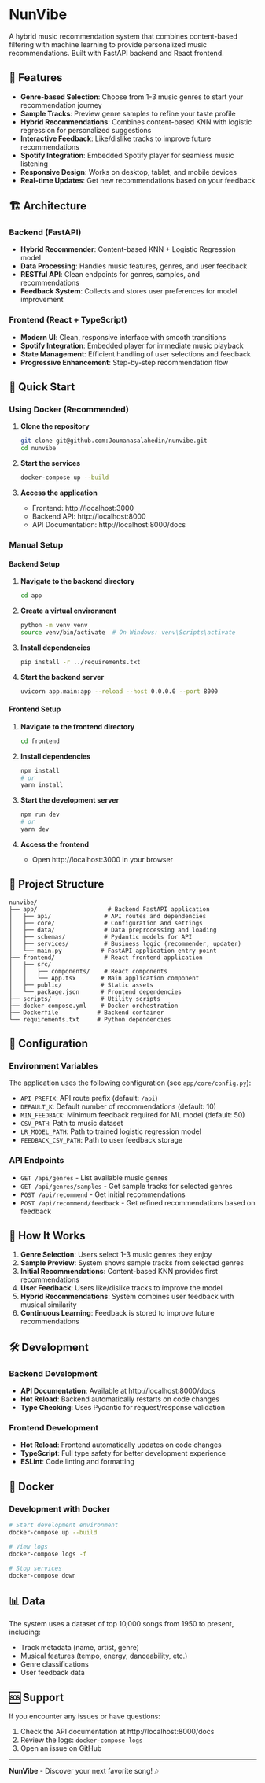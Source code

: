 # NunVibe

A hybrid music recommendation system that combines content-based filtering with machine learning to provide personalized music recommendations. Built with FastAPI backend and React frontend.

## 🎵 Features

- **Genre-based Selection**: Choose from 1-3 music genres to start your recommendation journey
- **Sample Tracks**: Preview genre samples to refine your taste profile
- **Hybrid Recommendations**: Combines content-based KNN with logistic regression for personalized suggestions
- **Interactive Feedback**: Like/dislike tracks to improve future recommendations
- **Spotify Integration**: Embedded Spotify player for seamless music listening
- **Responsive Design**: Works on desktop, tablet, and mobile devices
- **Real-time Updates**: Get new recommendations based on your feedback

## 🏗️ Architecture

### Backend (FastAPI)
- **Hybrid Recommender**: Content-based KNN + Logistic Regression model
- **Data Processing**: Handles music features, genres, and user feedback
- **RESTful API**: Clean endpoints for genres, samples, and recommendations
- **Feedback System**: Collects and stores user preferences for model improvement

### Frontend (React + TypeScript)
- **Modern UI**: Clean, responsive interface with smooth transitions
- **Spotify Integration**: Embedded player for immediate music playback
- **State Management**: Efficient handling of user selections and feedback
- **Progressive Enhancement**: Step-by-step recommendation flow

## 🚀 Quick Start

### Using Docker (Recommended)

1. **Clone the repository**
   ```bash
   git clone git@github.com:Joumanasalahedin/nunvibe.git
   cd nunvibe
   ```

2. **Start the services**
   ```bash
   docker-compose up --build
   ```

3. **Access the application**
   - Frontend: http://localhost:3000
   - Backend API: http://localhost:8000
   - API Documentation: http://localhost:8000/docs

### Manual Setup

#### Backend Setup

1. **Navigate to the backend directory**
   ```bash
   cd app
   ```

2. **Create a virtual environment**
   ```bash
   python -m venv venv
   source venv/bin/activate  # On Windows: venv\Scripts\activate
   ```

3. **Install dependencies**
   ```bash
   pip install -r ../requirements.txt
   ```

4. **Start the backend server**
   ```bash
   uvicorn app.main:app --reload --host 0.0.0.0 --port 8000
   ```

#### Frontend Setup

1. **Navigate to the frontend directory**
   ```bash
   cd frontend
   ```

2. **Install dependencies**
   ```bash
   npm install
   # or
   yarn install
   ```

3. **Start the development server**
   ```bash
   npm run dev
   # or
   yarn dev
   ```

4. **Access the frontend**
   - Open http://localhost:3000 in your browser

## 📁 Project Structure

```
nunvibe/
├── app/                    # Backend FastAPI application
│   ├── api/               # API routes and dependencies
│   ├── core/              # Configuration and settings
│   ├── data/              # Data preprocessing and loading
│   ├── schemas/           # Pydantic models for API
│   ├── services/          # Business logic (recommender, updater)
│   └── main.py           # FastAPI application entry point
├── frontend/              # React frontend application
│   ├── src/
│   │   ├── components/    # React components
│   │   └── App.tsx       # Main application component
│   ├── public/           # Static assets
│   └── package.json      # Frontend dependencies
├── scripts/              # Utility scripts
├── docker-compose.yml    # Docker orchestration
├── Dockerfile           # Backend container
└── requirements.txt     # Python dependencies
```

## 🔧 Configuration

### Environment Variables

The application uses the following configuration (see `app/core/config.py`):

- `API_PREFIX`: API route prefix (default: `/api`)
- `DEFAULT_K`: Default number of recommendations (default: 10)
- `MIN_FEEDBACK`: Minimum feedback required for ML model (default: 50)
- `CSV_PATH`: Path to music dataset
- `LR_MODEL_PATH`: Path to trained logistic regression model
- `FEEDBACK_CSV_PATH`: Path to user feedback storage

### API Endpoints

- `GET /api/genres` - List available music genres
- `GET /api/genres/samples` - Get sample tracks for selected genres
- `POST /api/recommend` - Get initial recommendations
- `POST /api/recommend/feedback` - Get refined recommendations based on feedback

## 🎯 How It Works

1. **Genre Selection**: Users select 1-3 music genres they enjoy
2. **Sample Preview**: System shows sample tracks from selected genres
3. **Initial Recommendations**: Content-based KNN provides first recommendations
4. **User Feedback**: Users like/dislike tracks to improve the model
5. **Hybrid Recommendations**: System combines user feedback with musical similarity
6. **Continuous Learning**: Feedback is stored to improve future recommendations

## 🛠️ Development

### Backend Development

- **API Documentation**: Available at http://localhost:8000/docs
- **Hot Reload**: Backend automatically restarts on code changes
- **Type Checking**: Uses Pydantic for request/response validation

### Frontend Development

- **Hot Reload**: Frontend automatically updates on code changes
- **TypeScript**: Full type safety for better development experience
- **ESLint**: Code linting and formatting

## 🐳 Docker
### Development with Docker

```bash
# Start development environment
docker-compose up --build

# View logs
docker-compose logs -f

# Stop services
docker-compose down
```

## 📊 Data

The system uses a dataset of top 10,000 songs from 1950 to present, including:
- Track metadata (name, artist, genre)
- Musical features (tempo, energy, danceability, etc.)
- Genre classifications
- User feedback data

## 🆘 Support

If you encounter any issues or have questions:

1. Check the API documentation at http://localhost:8000/docs
2. Review the logs: `docker-compose logs`
3. Open an issue on GitHub

---

**NunVibe** - Discover your next favorite song! 🎶
